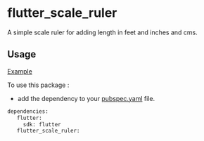# flutter_scale_ruler

A simple scale ruler for adding length in feet and inches and cms.

## Usage

[Example](https://github.com/boffincoders/flutter_scale_ruler/blob/master/example/example.dart)

To use this package :

- add the dependency to your [pubspec.yaml](https://github.com/boffincoders/flutter_scale_ruler/blob/master/pubspec.yaml) file.

 ```diff
 dependencies:
    flutter:
      sdk: flutter
    flutter_scale_ruler:
```
    
    


